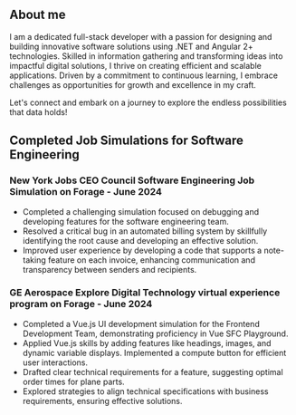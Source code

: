 ## About me

I am a dedicated full-stack developer with a passion for designing and building innovative software solutions using .NET and Angular 2+ technologies.
Skilled in information gathering and transforming ideas into impactful digital solutions, I thrive on creating efficient and scalable applications.
Driven by a commitment to continuous learning, I embrace challenges as opportunities for growth and excellence in my craft.

Let's connect and embark on a journey to explore the endless possibilities that data holds!
   

## Completed Job Simulations for Software Engineering

   
  ### New York Jobs CEO Council Software Engineering Job Simulation on Forage - June 2024

 * Completed a challenging simulation focused on debugging and developing
   features for the software engineering team.
 * Resolved a critical bug in an automated billing system by skillfully
   identifying the root cause and developing an effective solution.
 * Improved user experience by developing a code that supports a note-taking
   feature on each invoice, enhancing communication and transparency between
   senders and recipients.

 ### GE Aerospace Explore Digital Technology virtual experience program on Forage - June 2024

 * Completed a Vue.js UI development simulation for the Frontend Development
   Team, demonstrating proficiency in Vue SFC Playground.
 * Applied Vue.js skills by adding features like headings, images, and dynamic
   variable displays. Implemented a compute button for efficient user
   interactions.
 * Drafted clear technical requirements for a feature, suggesting optimal order
   times for plane parts.
 * Explored strategies to align technical specifications with business
   requirements, ensuring effective solutions.

